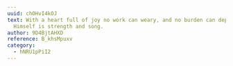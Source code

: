 ```yaml
---
uuid: chOHvI4kOJ
text: With a heart full of joy no work can weary, and no burden can depress; God
  Himself is strength and song.
author: 9D4BjtAHXD
reference: B_khsMpuxv
category:
  - hNRU1pPiI2
---
```


